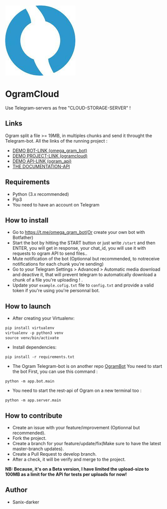 <p>
  <img src="./images/logo.jpg" />
  <h1>OgramCloud</h1>
  Use Telegram-servers as free "CLOUD-STORAGE-SERVER" !
</p>

## Links

Ogram split a file >= 19MB, in multiples chunks and send it throught the Telegram-bot. All the links of the running project :
- [DEMO BOT-LINK (omega_gram_bot)](https://t.me/omega_gram_bot) <br>
- [DEMO PROJECT-LINK (ogramcloud)](https://ogramcloud.com)
- [DEMO API-LINK (ogram_api)](https://ogramcloud.com/api)
- [THE DOCUMENTATION-API](https://documenter.getpostman.com/view/2696027/SzYgRaw1?version=latest)

## Requirements

- Python (3.x recommended)
- Pip3
- You need to have an account on Telegram

## How to install

- Go to https://t.me/omega_gram_bot(Or create your own bot with Botfather)
- Start the bot by hitting the START button or just write `/start` and then ENTER, you will get in response, your chat_id, you will use it with requests to ogram API to send files..
- Mute notification of the bot (Optionnal but recommended, to notreceive notifications for each chunk you're sending)
- Go to your Telegram Settings > Advanced > Automatic media download and deactive it, that will prevent telegram to automatically download a chunk of a file you're uploading !
.
- Update your `example.cofig.txt` file to `config.txt` and provide a valid token if you're using you're personnal bot.

## How to launch

- After creating your Virtualenv:
```
pip install virtualenv
virtualenv -p python3 venv
source venv/bin/activate
```

- Install dependencies:
```shell
pip install -r requirements.txt
```
- The Ogram Telegram-bot is on another repo [OgramBot](https://github.com/sanix-darker/ogrambot)
You need to start the bot First, you can use this command :
```shell script
python -m app.bot.main
```

- You need to start the rest-api of Ogram on a new terminal too :
```shell script
python -m app.server.main
```

## How to contribute

- Create an issue with your feature/improvement (Optionnal but recommended).
- Fork the project.
- Create a branch for your feature/update/fix(Make sure to have the latest master-branch updates).
- Create a Pull Request to develop branch.
- After a check, it will be verify and merge to the project.

**NB: Because, it's on a Beta version, I have limited the upload-size to 100MB as a limit for the APi for tests per uploads for now!**

## Author

- Sanix-darker
